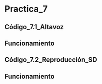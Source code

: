 # Practica_7

## Código_7.1_Altavoz

## Funcionamiento


## Código_7.2_Reproducción_SD


## Funcionamiento

